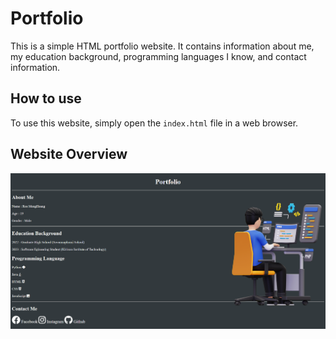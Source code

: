 
# Portfolio

This is a simple HTML portfolio website. It contains information about me, my education background, programming languages I know, and contact information.

## How to use

To use this website, simply open the `index.html` file in a web browser.

## Website Overview

![Alt text](webportfolio.png)
